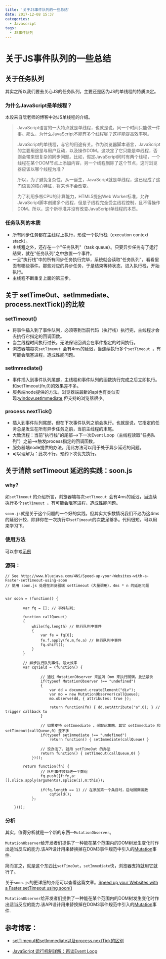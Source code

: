 ```yaml
---
title: '关于JS事件队列的一些总结'
date: 2017-12-08 15:37
categories:
  - Javascript
tags:
  - JS事件队列
---
```


# **关于JS事件队列的一些总结**


## **关于任务队列**

其实之所以我们要去关心JS的任务队列，主要还是因为JS的单线程的特质决定。

### **为什么JavaScript是单线程？**

本段来自阮老师的博客中对JS单线程的介绍。

> JavaScript语言的一大特点就是单线程，也就是说，同一个时间只能做一件事。那么，为什么JavaScript不能有多个线程呢？这样能提高效率啊。
> 
> JavaScript的单线程，与它的用途有关。作为浏览器脚本语言，JavaScript的主要用途是与用户互动，以及操作DOM。这决定了它只能是单线程，否则会带来很复杂的同步问题。比如，假定JavaScript同时有两个线程，一个线程在某个DOM节点上添加内容，另一个线程删除了这个节点，这时浏览器应该以哪个线程为准？
> 
> 所以，为了避免复杂性，从一诞生，JavaScript就是单线程，这已经成了这门语言的核心特征，将来也不会改变。
> 
> 为了利用多核CPU的计算能力，HTML5提出Web Worker标准，允许JavaScript脚本创建多个线程，但是子线程完全受主线程控制，且不得操作DOM。所以，这个新标准并没有改变JavaScript单线程的本质。

### **任务队列的本质**

* 所有同步任务都在主线程上执行，形成一个执行栈（execution context stack）。
* 主线程之外，还存在一个"任务队列"（task queue）。只要异步任务有了运行结果，就在"任务队列"之中放置一个事件。
* 一旦"执行栈"中的所有同步任务执行完毕，系统就会读取"任务队列"，看看里面有哪些事件。那些对应的异步任务，于是结束等待状态，进入执行栈，开始执行。
* 主线程不断重复上面的第三步。

## **关于 setTimeOut、setImmediate、process.nextTick()的比较**


### **setTimeout()**

* 将事件插入到了事件队列，必须等到当前代码（执行栈）执行完，主线程才会去执行它指定的回调函数。
* 当主线程时间执行过长，无法保证回调会在事件指定的时间执行。
* 浏览器端每次`setTimeout `会有4ms的延迟，当连续执行多个`setTimeout `，有可能会阻塞进程，造成性能问题。

### **setImmediate()**

* 事件插入到事件队列尾部，主线程和事件队列的函数执行完成之后立即执行。和setTimeout(fn,0)的效果差不多。
* 服务端node提供的方法。浏览器端最新的api也有类似实现:[window.setImmediate](https://developer.mozilla.org/zh-CN/docs/Web/API/Window/setImmediate),但支持的浏览器很少。

### **process.nextTick()**

* 插入到事件队列尾部，但在下次事件队列之前会执行。也就是说，它指定的任务总是发生在所有异步任务之前，当前主线程的末尾。
* 大致流程：当前"执行栈"的尾部-->下一次Event Loop（主线程读取"任务队列"）之前-->触发process指定的回调函数。
* 服务器端node提供的办法。用此方法可以用于处于异步延迟的问题。
* 可以理解为：此次不行，预约下次优先执行。

## **关于消除 setTimeout 延迟的实践：soon.js**

### **why?**
如`setTimeout` 的介绍所言，浏览器端每次`setTimeout `会有4ms的延迟，当连续执行多个`setTimeout `，有可能会阻塞进程，造成性能问题。

`soon.js`就是关于这个问题的一个好的实践。但其实大多数情况我们不必为这4ms的延迟计较，除非你在一次执行中`setTimeout`的次数足够多。代码很短，可以用来学习下。

### **使用方法**
可以参考[示例](https://jsfiddle.net/0tscgwe6/2/)

### **源码：**

```
// See http://www.bluejava.com/4NS/Speed-up-your-Websites-with-a-Faster-setTimeout-using-soon
// 使用 soon.js 处理在浏览器端 settimeout（大量调用），4ms * n 的延迟问题


var soon = (function() {
	
		var fq = []; // 事件队列;
	
		function callQueue()
		{
			while(fq.length) // 执行队列中事件
			{
				var fe = fq[0];
				fe.f.apply(fe.m,fe.a) // 执行队列中事件
				fq.shift(); 
			}
		}
	
        // 异步执行队列事件，最大效率
		var cqYield = (function() {
	
				// 通过 MutationObserver 来监听 Dom 来执行回调，此法最快
				if(typeof MutationObserver !== "undefined")
				{
					var dd = document.createElement("div");
					var mo = new MutationObserver(callQueue);
					mo.observe(dd, { attributes: true });
	
					return function(fn) { dd.setAttribute("a",0); } // trigger callback to
				}
	
				// 如果支持 setImmediate ，采取此策略，其实 setImmediate 和 setTimeout(callQueue,0) 差不多
				if(typeof setImmediate !== "undefined")
					return function() { setImmediate(callQueue) }
	
				// 没办法了，就用 setTimeOut 的办法
				return function() { setTimeout(callQueue,0) }
			})();
	
		return function(fn) {
                // 队列事件装载进一个数组
				fq.push({f:fn,a:[].slice.apply(arguments).splice(1),m:this});
	
				if(fq.length == 1) // 在添加第一个条目时，启动回调函数
					cqYield();
			};
	
	})();
```

### **分析**

其实，值得分析就是一个新的东西--`MutationObserver`。

`MutationObserver`给开发者们提供了一种能在某个范围内的DOM树发生变化时作出适当反应的能力.该API设计用来替换掉在DOM3事件规范中引入的[Mutation](https://developer.mozilla.org/zh-CN/docs/DOM/Mutation_events)事件.

简而言之，就是这个东西比`setTimeOut`，`setImmediate`快，浏览器支持就用它就行了。

关于`soon.js`的更详细的介绍可以查看这篇文章。[Speed up your Websites with a Faster setTimeout using soon()](http://www.bluejava.com/4NS/Speed-up-your-Websites-with-a-Faster-setTimeout-using-soon)

`MutationObserver`给开发者们提供了一种能在某个范围内的DOM树发生变化时作出适当反应的能力.该API设计用来替换掉在DOM3事件规范中引入的[Mutation](https://developer.mozilla.org/zh-CN/docs/DOM/Mutation_events)事件.



## **参考博客：** 

* [setTimeout和setImmediate以及process.nextTick的区别](http://www.cnblogs.com/cdwp8/p/4065846.html)

* [JavaScript 运行机制详解：再谈Event Loop](http://www.ruanyifeng.com/blog/2014/10/event-loop.html)